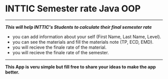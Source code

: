 <h1>INTTIC Semester rate Java OOP</h1>
<hr>

***This will help INTTIC's Students to calculate their final semester rate***  

<ul>
   <li>you can add information about your self (First Name, Last Name, Level).</li>
   <li>you can see the materials and fill the materials note (TP, ECD, EMD).</li>
   <li>you will recieve the finale rate of the material.</li>
   <li>you will recieve the finale rate of the semester.</li>
 
</ul>

<hr>
<strong>This App is veru simple but fill free to share your ideas to make the app better.</strong>
